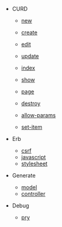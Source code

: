 - CURD
  - [new](/curd/001-create/new)
  - [create](/curd/001-create/create)
  
  - [edit](/curd/002-update/edit)
  - [update](/curd/002-update/update)

  - [index](/curd/003-read/index)
  - [show](/curd/003-read/show)
  - [page](/curd/003-read/page)

  - [destroy](/curd/004-destroy/destroy)

  - [allow-params](/curd/005-allow-params/allow-params)
  - [set-item](/curd/006-set-item/set-item)

- Erb
  - [csrf](/erb/csrf)
  - [javascript](/erb/javascript)
  - [stylesheet](/erb/stylesheet)

- Generate
  - [model](/generate/model)
  - [controller](/generate/controller)

- Debug
  - [pry](/debug/pry)
